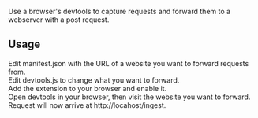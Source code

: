 Use a browser's devtools to capture requests and forward them to a webserver with a post request.

## Usage
Edit manifest.json with the URL of a website you want to forward requests from.  
Edit devtools.js to change what you want to forward.  
Add the extension to your browser and enable it.  
Open devtools in your browser, then visit the website you want to forward.  
Request will now arrive at http://locahost/ingest.